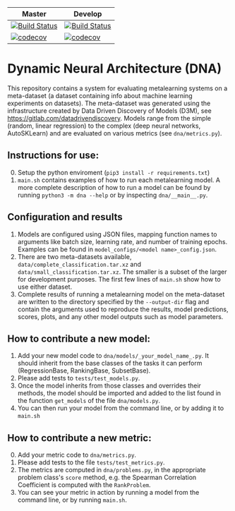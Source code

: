 | **Master**                                                                                                                                  | **Develop**                                                                                                                                 |
|----------------------------------------------------------------------------------------------------------------------------------------------|--------------------------------------------------------------------------------------------------------------------------------------------|
| [![Build Status](https://travis-ci.com/byu-dml/d3m-dynamic-neural-architecture.svg?branch=master)](https://travis-ci.com/byu-dml/d3m-dynamic-neural-architecture)                     | [![Build Status](https://travis-ci.com/byu-dml/d3m-dynamic-neural-architecture.svg?branch=develop)](https://travis-ci.com/byu-dml/d3m-dynamic-neural-architecture)                  |
| [![codecov](https://codecov.io/gh/byu-dml/d3m-dynamic-neural-architecture/branch/master/graph/badge.svg)](https://codecov.io/gh/byu-dml/d3m-dynamic-neural-architecture)  | [![codecov](https://codecov.io/gh/byu-dml/d3m-dynamic-neural-architecture/branch/develop/graph/badge.svg)](https://codecov.io/gh/byu-dml/d3m-dynamic-neural-architecture) |
# Dynamic Neural Architecture (DNA)

This repository contains a system for evaluating metalearning systems on a meta-dataset (a dataset containing info about machine learning experiments on datasets).
The meta-dataset was generated using the infrastructure created by Data Driven Discovery of Models (D3M), see https://gitlab.com/datadrivendiscovery.
Models range from the simple (random, linear regression) to the complex (deep neural networks, AutoSKLearn) and are evaluated on various metrics (see `dna/metrics.py`).

## Instructions for use:
0. Setup the python enviroment (`pip3 install -r requirements.txt`)
1. `main.sh` contains examples of how to run each metalearning model.
A more complete description of how to run a model can be found by running `python3 -m dna --help` or by inspecting `dna/__main__.py`.

## Configuration and results
1. Models are configured using JSON files, mapping function names to arguments like batch size, learning rate, and number of training epochs.
Examples can be found in `model_configs/<model name>_config.json`.
2. There are two meta-datasets available, `data/complete_classification.tar.xz` and `data/small_classification.tar.xz`.
The smaller is a subset of the larger for development purposes.
The first few lines of `main.sh` show how to use either dataset.
3. Complete results of running a metalearning model on the meta-dataset are written to the directory specified by the `--output-dir` flag and contain the arguments used to reproduce the results, model predictions, scores, plots, and any other model outputs such as model parameters.

## How to contribute a new model:
1. Add your new model code to `dna/models/_your_model_name_.py`.  It should inherit from the base classes of the tasks it can perform (RegressionBase, RankingBase, SubsetBase).
2. Please add tests to `tests/test_models.py`.
3. Once the model inherits from those classes and overrides their methods, the model should be imported and added to the list found in the function `get_models` of the file `dna/models.py`.
4. You can then run your model from the command line, or by adding it to `main.sh`

## How to contribute a new metric:
0. Add your metric code to `dna/metrics.py`.
1. Please add tests to the file `tests/test_metrics.py`.
2. The metrics are computed in `dna/problems.py`, in the appropriate problem class's `score` method, e.g. the Spearman Correlation Coefficient is computed with the `RankProblem`.
3. You can see your metric in action by running a model from the command line, or by running `main.sh`.
